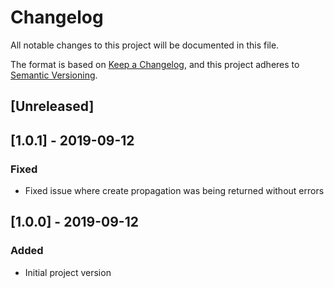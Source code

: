 # Changelog
All notable changes to this project will be documented in this file.

The format is based on [Keep a Changelog](https://keepachangelog.com/en/1.0.0/),
and this project adheres to [Semantic Versioning](https://semver.org/spec/v2.0.0.html).

## [Unreleased]

## [1.0.1] - 2019-09-12
### Fixed
- Fixed issue where create propagation was being returned without errors

## [1.0.0] - 2019-09-12
### Added
- Initial project version

